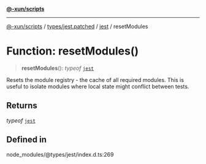 [**@-xun/scripts**](../../../../../README.md)

***

[@-xun/scripts](../../../../../README.md) / [types/jest.patched](../../../README.md) / [jest](../README.md) / resetModules

# Function: resetModules()

> **resetModules**(): *typeof* [`jest`](../README.md)

Resets the module registry - the cache of all required modules. This is
useful to isolate modules where local state might conflict between tests.

## Returns

*typeof* [`jest`](../README.md)

## Defined in

node\_modules/@types/jest/index.d.ts:269
